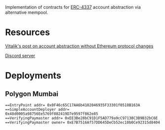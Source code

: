 Implementation of contracts for [ERC-4337](https://eips.ethereum.org/EIPS/eip-4337) account abstraction via alternative mempool.

# Resources

[Vitalik's post on account abstraction without Ethereum protocol changes](https://medium.com/infinitism/erc-4337-account-abstraction-without-ethereum-protocol-changes-d75c9d94dc4a)

[Discord server](http://discord.gg/fbDyENb6Y9)

# Deployments

## Polygon Mumbai

```
==EntryPoint addr= 0x0F46c65C17AA6b4102046935F33301f0510B163A
==SimpleAccountDeployer addr= 0x48d0005a98756Ee5769f082419D7e9597f862e85
==VerifyingPaymaster addr= 0xEE3Be28bC91D1F5AD779a9cC97138C3B9B32bC6E
==VerifyingPaymaster owner= 0xE7B7516Af57DD645DeCb52ec10b0Ce92315d8404
```
